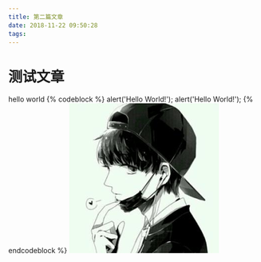 ```yaml
---
title: 第二篇文章
date: 2018-11-22 09:50:28
tags:
---
```

# 测试文章
hello world
{% codeblock %}
alert('Hello World!');
alert('Hello World!');
{% endcodeblock %}
![你想输入的替代文字](第二篇文章/test.jpg)